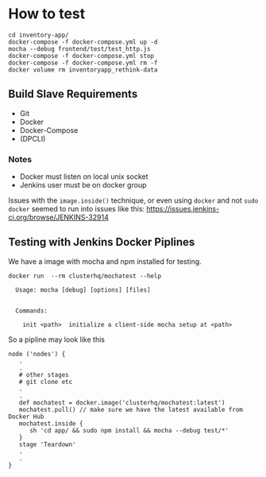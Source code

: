 # How to test

```
cd inventory-app/
docker-compose -f docker-compose.yml up -d
mocha --debug frontend/test/test_http.js
docker-compose -f docker-compose.yml stop
docker-compose -f docker-compose.yml rm -f
docker volume rm inventoryapp_rethink-data
```

## Build Slave Requirements 

- Git
- Docker 
- Docker-Compose
- (DPCLI)

### Notes

- Docker must listen on local unix socket
- Jenkins user must be on docker group

Issues with the `image.inside()` technique, 
or even using `docker` and not `sudo docker`
seemed to run into issues like this: 
https://issues.jenkins-ci.org/browse/JENKINS-32914


## Testing with Jenkins Docker Piplines

We have a image with mocha and npm installed for testing.

```
docker run  --rm clusterhq/mochatest --help

  Usage: mocha [debug] [options] [files]


  Commands:

    init <path>  initialize a client-side mocha setup at <path>
```

So a pipline may look like this

```
node ('nodes') {
   .
   .
   # other stages
   # git clone etc
   .
   .
   def mochatest = docker.image('clusterhq/mochatest:latest')
   mochatest.pull() // make sure we have the latest available from Docker Hub
   mochatest.inside {
      sh 'cd app/ && sudo npm install && mocha --debug test/*'
   }
   stage 'Teardown'
   .
   .
}
```
